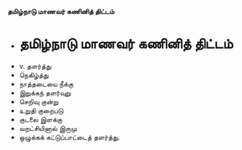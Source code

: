 **தமிழ்நாடு மாணவர் கணினித் திட்டம்**
- # தமிழ்நாடு மாணவர் கணினித் திட்டம்
- v. தளர்த்து
- நெகிழ்த்து
- நாத்தடையை நீக்கு
- இறுக்கந் தளர்வுறு
- செறிவு குன்று
- உறுதி குறைபடு
- குடலை இளக்கு
- வறட்சியினால் இருமு
- ஒழுக்கக் கட்டுப்பாட்டைத் தளர்த்து.

